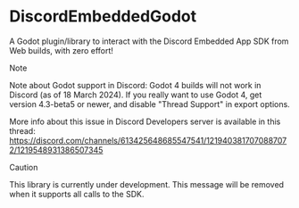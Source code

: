 # DiscordEmbeddedGodot

A Godot plugin/library to interact with the Discord Embedded App SDK from Web builds, with zero effort!

> [!NOTE]
> Note about Godot support in Discord: Godot 4 builds will not work in Discord (as of 18 March 2024). If you really want to use Godot 4, get version 4.3-beta5 or newer, and disable "Thread Support" in export options.
>
> More info about this issue in Discord Developers server is available in this thread: https://discord.com/channels/613425648685547541/1219403817070887072/1219548931386507345

> [!CAUTION]
> This library is currently under development. This message will be removed when it supports all calls to the SDK.
